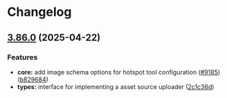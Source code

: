 # Changelog

## [3.86.0](https://github.com/sanity-io/sanity/compare/types-v3.85.1...types-v3.86.0) (2025-04-22)


### Features

* **core:** add image schema options for hotspot tool configuration ([#9185](https://github.com/sanity-io/sanity/issues/9185)) ([b829684](https://github.com/sanity-io/sanity/commit/b82968441c1d74692531b633ece970398cdd68a2))
* **types:** interface for implementing a asset source uploader ([2c1c36d](https://github.com/sanity-io/sanity/commit/2c1c36d7c178b8ddc39baed9e640f959e77226cb))

